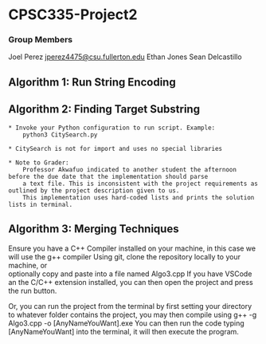 # CPSC335-Project2
### Group Members
Joel Perez jperez4475@csu.fullerton.edu
Ethan Jones
Sean Delcastillo
  ## Algorithm 1: Run String Encoding
  ## Algorithm 2: Finding Target Substring
    * Invoke your Python configuration to run script. Example:
        python3 CitySearch.py
        
    * CitySearch is not for import and uses no special libraries
    
    * Note to Grader:
        Professor Akwafuo indicated to another student the afternoon before the due date that the implementation should parse
        a text file. This is inconsistent with the project requirements as outlined by the project description given to us. 
        This implementation uses hard-coded lists and prints the solution lists in terminal.
  ## Algorithm 3: Merging Techniques
Ensure you have a C++ Compiler installed on your machine, in this case we will use the g++ compiler Using git, clone the repository locally to your machine, or   
optionally copy and paste into a file named Algo3.cpp If you have VSCode an the C/C++ extension installed, you can then open the project and press the run button.

Or, you can run the project from the terminal by first setting your directory to whatever folder contains the project, you may then compile using g++ -g Algo3.cpp -o 
[AnyNameYouWant].exe You can then run the code typing [AnyNameYouWant] into the terminal, it will then execute the program.
